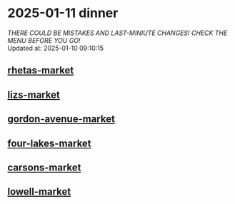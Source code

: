 # 2025-01-11 dinner  
*THERE COULD BE MISTAKES AND LAST-MINIUTE CHANGES! CHECK THE MENU BEFORE YOU GO!*  
Updated at: 2025-01-10 09:10:15  
## [rhetas-market](https://wisc-housingdining.nutrislice.com/menu/rhetas-market/dinner/2025-01-11)  
## [lizs-market](https://wisc-housingdining.nutrislice.com/menu/lizs-market/dinner/2025-01-11)  
## [gordon-avenue-market](https://wisc-housingdining.nutrislice.com/menu/gordon-avenue-market/dinner/2025-01-11)  
## [four-lakes-market](https://wisc-housingdining.nutrislice.com/menu/four-lakes-market/dinner/2025-01-11)  
## [carsons-market](https://wisc-housingdining.nutrislice.com/menu/carsons-market/dinner/2025-01-11)  
## [lowell-market](https://wisc-housingdining.nutrislice.com/menu/lowell-market/dinner/2025-01-11)  
  
